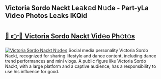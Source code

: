 ## Victoria Sordo Nackt Le𝚊k𝚎d N𝚞𝚍e - Part-yLa Vid𝚎o Photos Le𝚊ks lKQid

# <h2><a href="http://fb44os.evod.top/?m=Victoria+Sordo+Nackt">🔗 👉🔴 Victoria Sordo Nackt Vid𝚎o Ph𝚘t𝚘s</a></h2>

[![Victoria Sordo Nackt N𝚞d𝚎s](https://i.imgur.com/8V9OHl7.gif)](http://fb44os.evod.top/?m=Victoria+Sordo+Nackt)
Social media personality Victoria Sordo Nackt, recognized for sharing lifestyle and dance content, including dance trend performances and mini vlogs. A public figure like Victoria Sordo Nackt, with a large platform and a captive audience, has a responsibility to use his influence for good. 
